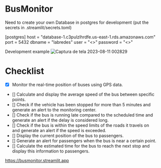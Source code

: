 # BusMonitor

Need to create your own Database in postgres for development
(put the secrets in .streamlit/secrets.toml)

[postgres]
host = "database-1.c3pulzlhrdfe.us-east-1.rds.amazonaws.com"
port = 5432
dbname = "labredes"
user = "<>"
password = "<>"


Development example
![Captura de tela 2023-08-11 002829](https://github.com/Brenovyski/BusMonitor/assets/85632063/c35dba21-9c5a-487a-9bf6-dac1d917555d)

# Checklist

- [X] Monitor the real-time position of buses using GPS data.
- [] Calculate and display the average speed of the bus between specific points.
- [] Check if the vehicle has been stopped for more than 5 minutes and generate an alert to the monitoring center.
- [] Check if the bus is running late compared to the scheduled time and generate an alert if the delay is considered long.
- [] Check if the bus is within the speed limits of the roads it travels on and generate an alert if the speed is exceeded.
- [] Display the current position of the bus to passengers.
- [] Generate an alert for passengers when the bus is near a certain point.
- [] Calculate the estimated time for the bus to reach the next stop and display this information to passengers.


https://busmonitor.streamlit.app
 
 
 
 
 
 
 
 